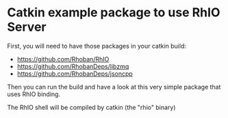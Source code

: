 # Catkin example package to use RhIO Server

First, you will need to have those packages in your catkin build:

* https://github.com/Rhoban/RhIO
* https://github.com/RhobanDeps/libzmq
* https://github.com/RhobanDeps/jsoncpp

Then you can run the build and have a look at this very simple package that
uses RhIO binding.

The RhIO shell will be compiled by catkin (the "rhio" binary)
